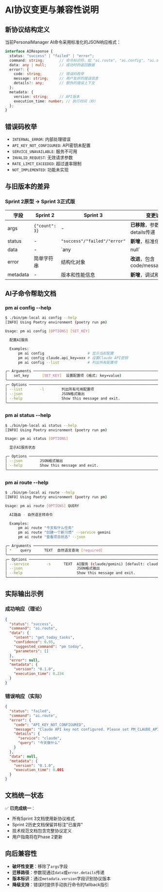 # AI协议变更与兼容性说明

## 新协议结构定义

当前PersonalManager AI命令采用标准化的JSON响应格式：

```typescript
interface AIResponse {
  status: "success" | "failed" | "error";
  command: string;       // 命令标识符，如 "ai.route", "ai.config", "ai.status"
  data: any | null;      // 成功时的返回数据
  error?: {
    code: string;        // 错误码枚举
    message: string;     // 用户友好的错误信息
    details?: any;       // 额外的错误上下文
  };
  metadata: {
    version: string;     // API版本
    execution_time: number; // 执行时间（秒）
  };
}
```

## 错误码枚举

- `INTERNAL_ERROR`: 内部处理错误
- `API_KEY_NOT_CONFIGURED`: API密钥未配置
- `SERVICE_UNAVAILABLE`: 服务不可用
- `INVALID_REQUEST`: 无效请求参数
- `RATE_LIMIT_EXCEEDED`: 超过速率限制
- `NOT_IMPLEMENTED`: 功能未实现

## 与旧版本的差异

### Sprint 2原型 → Sprint 3正式版

| 字段 | Sprint 2 | Sprint 3 | 变更说明 |
|------|----------|----------|----------|
| args | `{"count": 3}` | - | **已移除**，参数通过details传递 |
| status | - | `"success"/"failed"/"error"` | **新增**，标准化状态码 |
| data | - | `any | null` | **新增**，成功响应数据 |
| error | 简单字符串 | 结构化对象 | **改进**，包含code/message/details |
| metadata | - | 版本和性能信息 | **新增**，调试和监控信息 |

## AI子命令帮助文档

### pm ai config --help
```bash
$ ./bin/pm-local ai config --help
[INFO] Using Poetry environment (poetry run pm)

Usage: pm ai config [OPTIONS] [SET_KEY]

  配置AI服务

  Examples:
      pm ai config                    # 显示当前配置
      pm ai config claude.api_key=xxx # 设置Claude API密钥
      pm ai config --list             # 列出所有配置项

╭─ Arguments ──────────────────────────────────────────────────────────────────╮
│   set_key      [SET_KEY]  设置配置项 (格式: key=value)                      │
╰──────────────────────────────────────────────────────────────────────────────╯
╭─ Options ────────────────────────────────────────────────────────────────────╮
│ --list        -l        列出所有可用配置项                                   │
│ --json                  JSON格式输出                                         │
│ --help                  Show this message and exit.                          │
╰──────────────────────────────────────────────────────────────────────────────╯
```

### pm ai status --help
```bash
$ ./bin/pm-local ai status --help
[INFO] Using Poetry environment (poetry run pm)

Usage: pm ai status [OPTIONS]

  显示AI服务状态

╭─ Options ────────────────────────────────────────────────────────────────────╮
│ --json        JSON格式输出                                                   │
│ --help        Show this message and exit.                                    │
╰──────────────────────────────────────────────────────────────────────────────╯
```

### pm ai route --help
```bash
$ ./bin/pm-local ai route --help
[INFO] Using Poetry environment (poetry run pm)

Usage: pm ai route [OPTIONS] QUERY

  AI路由 - 自然语言转命令

  Examples:
      pm ai route "今天有什么任务"
      pm ai route "创建一个新习惯" --service gemini
      pm ai route "查看项目状态" --json

╭─ Arguments ──────────────────────────────────────────────────────────────────╮
│ *    query      TEXT  自然语言查询 [required]                                │
╰──────────────────────────────────────────────────────────────────────────────╯
╭─ Options ────────────────────────────────────────────────────────────────────╮
│ --service        -s      TEXT  AI服务 (claude/gemini) [default: claude]     │
│ --json                         JSON格式输出                                  │
│ --help                         Show this message and exit.                   │
╰──────────────────────────────────────────────────────────────────────────────╯
```

## 实际输出示例

### 成功响应（理论）
```json
{
  "status": "success",
  "command": "ai.route",
  "data": {
    "intent": "get_today_tasks",
    "confidence": 0.95,
    "suggested_command": "pm today",
    "parameters": []
  },
  "error": null,
  "metadata": {
    "version": "0.1.0",
    "execution_time": 0.234
  }
}
```

### 错误响应（实际）
```json
{
  "status": "failed",
  "command": "ai.route",
  "error": {
    "code": "API_KEY_NOT_CONFIGURED",
    "message": "Claude API key not configured. Please set PM_CLAUDE_API_KEY environment variable or run: pm ai config claude.api_key=<your-key>",
    "details": {
      "service": "claude",
      "query": "今天做什么"
    }
  },
  "data": null,
  "metadata": {
    "version": "0.1.0",
    "execution_time": 0.001
  }
}
```

## 文档统一状态

✅ **已完成统一**：
- 所有Sprint 3文档使用新协议格式
- Sprint 2历史文档保留并标注"已废弃"
- 技术规范文档包含完整协议定义
- 用户指南将在Phase 2更新

## 向后兼容性

- **破坏性变更**：移除了`args`字段
- **迁移路径**：参数现通过`data`或`error.details`传递
- **版本标识**：通过`metadata.version`字段识别协议版本
- **降级支持**：错误时提供手动执行命令的fallback指引